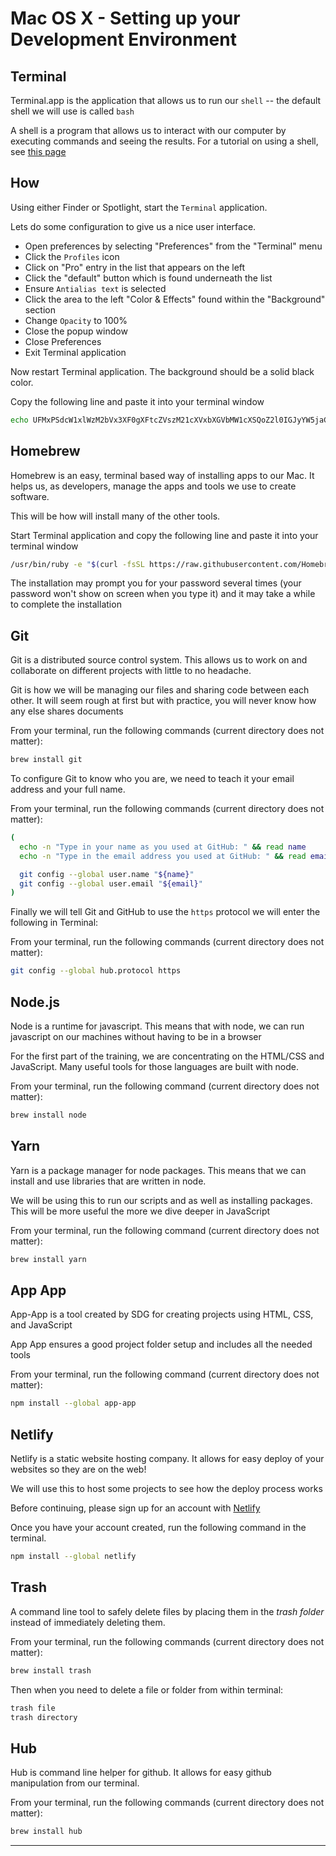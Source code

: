 # Mac OS X - Setting up your Development Environment

## Terminal

Terminal.app is the application that allows us to run our `shell` -- the default shell we will use is called `bash`

A shell is a program that allows us to interact with our computer by executing commands and seeing the results. For a tutorial on using a shell, see [this page](/handbook/skills/command-line)

## How

Using either Finder or Spotlight, start the `Terminal` application.

Lets do some configuration to give us a nice user interface.

- Open preferences by selecting "Preferences" from the "Terminal" menu
- Click the `Profiles` icon
- Click on "Pro" entry in the list that appears on the left
- Click the "default" button which is found underneath the list
- Ensure `Antialias text` is selected
- Click the area to the left "Color & Effects" found within the "Background" section
- Change `Opacity` to 100%
- Close the popup window
- Close Preferences
- Exit Terminal application

Now restart Terminal application. The background should be a solid black color.

Copy the following line and paste it into your terminal window

```sh
echo UFMxPSdcW1xlWzM2bVx3XF0gXFtcZVszM21cXVxbXGVbMW1cXSQoZ2l0IGJyYW5jaCAyPi9kZXYvbnVsbCB8IHNlZCAicy8qIFwoLipcKS9cMSAvIikkIFxbXGVbMG1cXScKCiMtLS0tLS0tLS0tLS0tLS0tLS0tLS0tLS0tLS0tLS0tLS0tLS0tLS0tLS0tCiMgUnVieSBHZW0gZW5zdXJlIHBhdGgKIy0tLS0tLS0tLS0tLS0tLS0tLS0tLS0tLS0tLS0tLS0tLS0tLS0tLS0tLS0KZXhwb3J0IFBBVEg9IiQoZ2VtIGVudiBnZW1kaXIpL2JpbjokUEFUSCIK | base64 -D >> ~/.bash_profile
```

## Homebrew

Homebrew is an easy, terminal based way of installing apps to our Mac. It helps us, as developers, manage the apps and tools we use to create software.

This will be how will install many of the other tools.

Start Terminal application and copy the following line and paste it into your terminal window

```sh
/usr/bin/ruby -e "$(curl -fsSL https://raw.githubusercontent.com/Homebrew/install/master/install)"
```

The installation may prompt you for your password several times (your password won't show on screen when you type it) and it may take a while to complete the installation

## Git

Git is a distributed source control system. This allows us to work on and collaborate on different projects with little to no headache.

Git is how we will be managing our files and sharing code between each other. It will seem rough at first but with practice, you will never know how any else shares documents

From your terminal, run the following commands (current directory does not matter):

```sh
brew install git
```

To configure Git to know who you are, we need to teach it your email address and your full name.

From your terminal, run the following commands (current directory does not matter):

```sh
(
  echo -n "Type in your name as you used at GitHub: " && read name
  echo -n "Type in the email address you used at GitHub: " && read email

  git config --global user.name "${name}"
  git config --global user.email "${email}"
)
```

Finally we will tell Git and GitHub to use the `https` protocol we will enter the following in Terminal:

From your terminal, run the following commands (current directory does not matter):

```sh
git config --global hub.protocol https
```

## Node.js

Node is a runtime for javascript. This means that with node, we can run javascript on our machines without having to be in a browser

For the first part of the training, we are concentrating on the HTML/CSS and JavaScript. Many useful tools for those languages are built with node.

From your terminal, run the following command (current directory does not matter):

```sh
brew install node
```

## Yarn

Yarn is a package manager for node packages. This means that we can install and use libraries that are written in node.

We will be using this to run our scripts and as well as installing packages. This will be more useful the more we dive deeper in JavaScript

From your terminal, run the following command (current directory does not matter):

```sh
brew install yarn
```

## App App

App-App is a tool created by SDG for creating projects using HTML, CSS, and JavaScript

App App ensures a good project folder setup and includes all the needed tools

From your terminal, run the following command (current directory does not matter):

```sh
npm install --global app-app
```

## Netlify

Netlify is a static website hosting company. It allows for easy deploy of your websites so they are on the web!

We will use this to host some projects to see how the deploy process works

Before continuing, please sign up for an account with [Netlify](https://www.netlify.com/)

Once you have your account created, run the following command in the terminal.

```sh
npm install --global netlify
```

## Trash

A command line tool to safely delete files by placing them in the _trash folder_ instead of immediately deleting them.

From your terminal, run the following commands (current directory does not matter):

```sh
brew install trash
```

Then when you need to delete a file or folder from within terminal:

```sh
trash file
trash directory
```

## Hub

Hub is command line helper for github. It allows for easy github manipulation from our terminal.

From your terminal, run the following commands (current directory does not matter):

```sh
brew install hub
```

---
